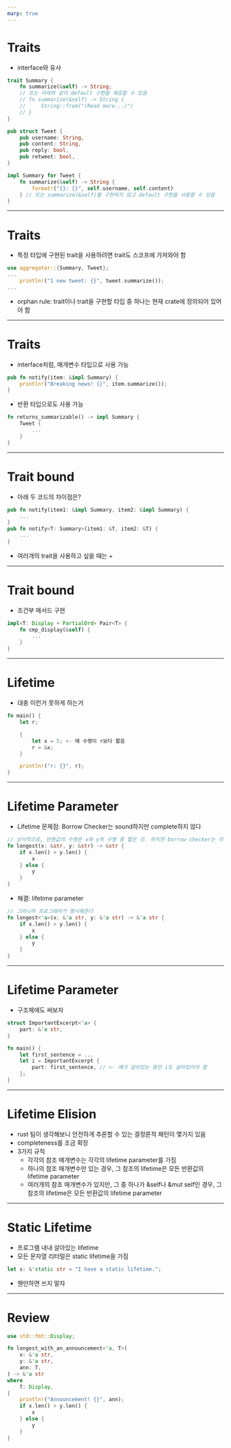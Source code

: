 ```yaml
---
marp: true
---
```


# Traits

- interface와 유사

```rust
trait Summary {
    fn summarize(&self) -> String;
    // 또는 아래와 같이 default 구현을 제공할 수 있음
    // fn summarize(&self) -> String {
    //     String::from("(Read more...)")
    // }
}

pub struct Tweet {
    pub username: String,
    pub content: String,
    pub reply: bool,
    pub retweet: bool,
}

impl Summary for Tweet {
    fn summarize(&self) -> String {
        format!("{}: {}", self.username, self.content)
    } // 또는 summarize(&self)를 구현하지 않고 default 구현을 사용할 수 있음
}
```

---

# Traits

- 특정 타입에 구현된 trait을 사용하려면 trait도 스코프에 가져와야 함

```rust
use aggregator::{Summary, Tweet};
...
    println!("1 new tweet: {}", tweet.summarize());
...
```

- orphan rule: trait이나 trait을 구현할 타입 중 하나는 현재 crate에 정의되어 있어야 함

---

# Traits

- interface처럼, 매개변수 타입으로 사용 가능

```rust
pub fn notify(item: &impl Summary) {
    println!("Breaking news! {}", item.summarize());
}
```

- 반환 타입으로도 사용 가능

```rust
fn returns_summarizable() -> impl Summary {
    Tweet {
        ...
    }
}
```

---

# Trait bound

- 아래 두 코드의 차이점은?

```rust
pub fn notify(item1: &impl Summary, item2: &impl Summary) {
    ...
}
pub fn notify<T: Summary>(item1: &T, item2: &T) {
    ...
}

```

- 여러개의 trait을 사용하고 싶을 때는 +

---

# Trait bound

- 조건부 메서드 구현

```rust
impl<T: Display + PartialOrd> Pair<T> {
    fn cmp_display(&self) {
        ...
    }
}
```

---

# Lifetime

- 대충 이런거 못하게 하는거

```rust
fn main() {
    let r;

    {
        let x = 5; <- 얘 수명이 r보다 짧음
        r = &x;
    }

    println!("r: {}", r);
}
```

---

# Lifetime Parameter

- Lifetime 문제점: Borrow Checker는 sound하지만 complete하지 않다

```rust
// 상식적으로, 반환값의 수명은 x와 y의 수명 중 짧은 것. 하지만 borrow checker는 이를 알 수 없음
fn longest(x: &str, y: &str) -> &str {
    if x.len() > y.len() {
        x
    } else {
        y
    }
}
```

- 해결: lifetime parameter

```rust
// 그러니까 프로그래머가 명시해준다
fn longest<'a>(x: &'a str, y: &'a str) -> &'a str {
    if x.len() > y.len() {
        x
    } else {
        y
    }
}
```

---

# Lifetime Parameter

- 구조체에도 써보자

```rust
struct ImportantExcerpt<'a> {
    part: &'a str,
}

fn main() {
    let first_sentence = ...
    let i = ImportantExcerpt {
        part: first_sentence, // <- 얘가 살아있는 동안 i도 살아있어야 함
    };
}
```

---

# Lifetime Elision

- rust 팀이 생각해보니 안전하게 추론할 수 있는 결정론적 패턴이 몇가지 있음
- completeness를 조금 확장
- 3가지 규칙
  - 각각의 참조 매개변수는 각각의 lifetime parameter를 가짐
  - 하나의 참조 매개변수만 있는 경우, 그 참조의 lifetime은 모든 반환값의 lifetime parameter
  - 여러개의 참조 매개변수가 있지만, 그 중 하나가 &self나 &mut self인 경우, 그 참조의 lifetime은 모든 반환값의 lifetime parameter

---

# Static Lifetime

- 프로그램 내내 살아있는 lifetime
- 모든 문자열 리터럴은 static lifetime을 가짐

```rust
let s: &'static str = "I have a static lifetime.";
```

- 웬만하면 쓰지 말자

---

# Review

```rust
use std::fmt::Display;

fn longest_with_an_announcement<'a, T>(
    x: &'a str,
    y: &'a str,
    ann: T,
) -> &'a str
where
    T: Display,
{
    println!("Announcement! {}", ann);
    if x.len() > y.len() {
        x
    } else {
        y
    }
}
```
